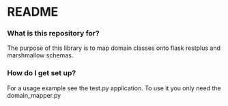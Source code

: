 # README #

### What is this repository for? ###
The purpose of this library is to map domain classes onto flask restplus
and marshmallow schemas.

### How do I get set up? ###
For a usage example see the test.py application.
To use it you only need the domain_mapper.py